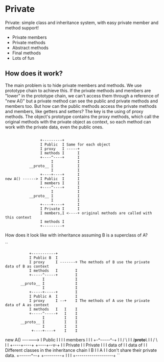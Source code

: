 Private
=======

Private: simple class and inheritance system, with easy private member and method support!

- Private members
- Private methods
- Abstract methods
- Final methods
- Lots of fun

How does it work?
-----------------

The main problem is to hide private members and methods. We use prototype chain to achieve this. If the private methods
and members are "lower" in the prototype chain, we can't access them through a reference of "new A()" but a private
method can see the public and private methods and members too.
But how can the public methods access the private methods and members, like getters and setters? The key is the using of
proxy methods. The object's prototype contains the proxy methods, which call the original methods with the private
object as context, so each method can work with the private data, even the public ones.


```

                +---------+
                I Public  I Same for each object
                I proxy   I -----+
                I methods I      I
                +----^----+      I
                     I           I
           __proto__ I           I
                     I           I
                +----+----+      I
new A() ------> I Public  I      I
                I members I      I
                +----^----+      I
                     I           I
           __proto__ I           I
                     I           I
                +----+----+      I
                I Private I      I
                I members,I <----+ original methods are called with this context
                I methods I
                +---------+

```

How does it look like with inheritance assuming B is a superclass of A?

``

               +-----------+
               I Public B  I
               I proxy     I -------+ The methods of B use the private data of B as context
               I methods   I        I
               +-----^-----+        I
                     I              I
           __proto__ I              I
                     I              I
               +-----+-----+        I
               I Public A  I        I
               I proxy     I --+    I The methods of A use the private data of A as context
               I methods   I   I    I
               +-----^-----+   I    I
                     I         I    I
           __proto__ I         I    I
                     I         I    I
                +----+----+    I    I
new A() ------> I Public  I    I    I
                I members I    I    I
                +-^-----^-+    I    I
                 /       \     I    I
                /__proto__\    I    I
               /           \   I    I
         +----+----+   +----+--v-+  I
         I Private I   I Private I  I
         I data of I   I data of I  I    Different classes in the inheritance chain
         I B       I   I A       I  I    don't share their private data.
         +------^--+   +---------+  I
                I                   I
                +-------------------+
``